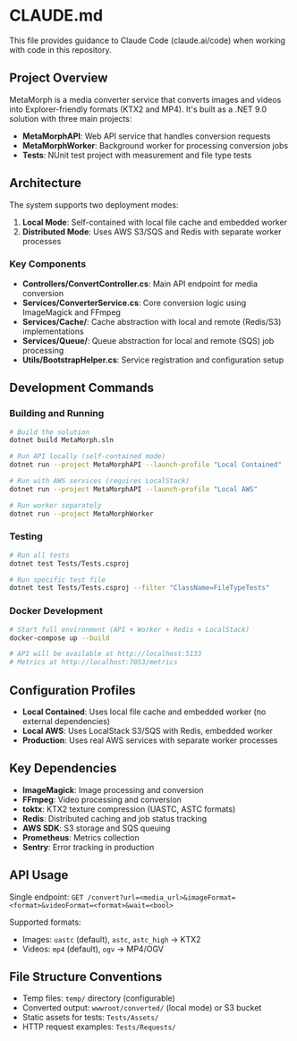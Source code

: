# CLAUDE.md

This file provides guidance to Claude Code (claude.ai/code) when working with code in this repository.

## Project Overview

MetaMorph is a media converter service that converts images and videos into Explorer-friendly formats (KTX2 and MP4). It's built as a .NET 9.0 solution with three main projects:

- **MetaMorphAPI**: Web API service that handles conversion requests
- **MetaMorphWorker**: Background worker for processing conversion jobs  
- **Tests**: NUnit test project with measurement and file type tests

## Architecture

The system supports two deployment modes:

1. **Local Mode**: Self-contained with local file cache and embedded worker
2. **Distributed Mode**: Uses AWS S3/SQS and Redis with separate worker processes

### Key Components

- **Controllers/ConvertController.cs**: Main API endpoint for media conversion
- **Services/ConverterService.cs**: Core conversion logic using ImageMagick and FFmpeg
- **Services/Cache/**: Cache abstraction with local and remote (Redis/S3) implementations
- **Services/Queue/**: Queue abstraction for local and remote (SQS) job processing
- **Utils/BootstrapHelper.cs**: Service registration and configuration setup

## Development Commands

### Building and Running

```bash
# Build the solution
dotnet build MetaMorph.sln

# Run API locally (self-contained mode)
dotnet run --project MetaMorphAPI --launch-profile "Local Contained"

# Run with AWS services (requires LocalStack)
dotnet run --project MetaMorphAPI --launch-profile "Local AWS"

# Run worker separately
dotnet run --project MetaMorphWorker
```

### Testing

```bash
# Run all tests
dotnet test Tests/Tests.csproj

# Run specific test file
dotnet test Tests/Tests.csproj --filter "ClassName=FileTypeTests"
```

### Docker Development

```bash
# Start full environment (API + Worker + Redis + LocalStack)
docker-compose up --build

# API will be available at http://localhost:5133
# Metrics at http://localhost:7053/metrics
```

## Configuration Profiles

- **Local Contained**: Uses local file cache and embedded worker (no external dependencies)
- **Local AWS**: Uses LocalStack S3/SQS with Redis, embedded worker
- **Production**: Uses real AWS services with separate worker processes

## Key Dependencies

- **ImageMagick**: Image processing and conversion
- **FFmpeg**: Video processing and conversion
- **toktx**: KTX2 texture compression (UASTC, ASTC formats)
- **Redis**: Distributed caching and job status tracking
- **AWS SDK**: S3 storage and SQS queuing
- **Prometheus**: Metrics collection
- **Sentry**: Error tracking in production

## API Usage

Single endpoint: `GET /convert?url=<media_url>&imageFormat=<format>&videoFormat=<format>&wait=<bool>`

Supported formats:
- Images: `uastc` (default), `astc`, `astc_high` → KTX2
- Videos: `mp4` (default), `ogv` → MP4/OGV

## File Structure Conventions

- Temp files: `temp/` directory (configurable)
- Converted output: `wwwroot/converted/` (local mode) or S3 bucket
- Static assets for tests: `Tests/Assets/`
- HTTP request examples: `Tests/Requests/`